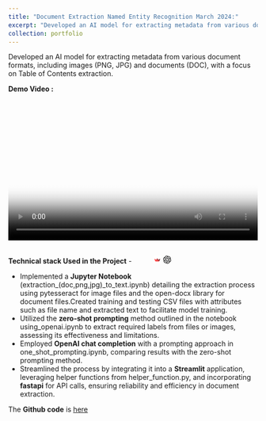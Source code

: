 ```yaml
---
title: "Document Extraction Named Entity Recognition March 2024:"
excerpt: "Developed an AI model for extracting metadata from various document formats, including images (PNG, JPG) and documents (DOC), with a focus on Table of Contents extraction.<br/><img src='/images/doc_ext.jfif' style='max-width: 500px; max-height: 300px; width: auto; height: auto; display: block; margin: auto;' alt='handwritten'>"
collection: portfolio
---
```


Developed an AI model for extracting metadata from various document formats, including images (PNG, JPG) and documents (DOC), with a focus on Table of Contents extraction.

**Demo Video :**

<div style="position: relative; width: 100%; padding-bottom: 56.25%; height: 0;">
  <video style="position: absolute; top: 0; left: 0; width: 100%; height: 100%;" poster="/images/doc_ext.jfif" controls>
    <source src="https://github.com/Shyam-Sundar-7/Document_ext/assets/101181076/b7c3dc7f-da64-4e54-a158-2bbdddca0a3d" type="video/mp4">
  </video>
</div>
<br/>

**Technical stack Used in the Project** - <img src="https://cdn.jsdelivr.net/gh/devicons/devicon/icons/python/python-original.svg" width ="16" height="100%"/>  <img src="https://cdn.jsdelivr.net/gh/devicons/devicon/icons/jupyter/jupyter-original-wordmark.svg" width ="16" height="100%"/> <img src='/images/streamlit.png' width="16" height="100%"> <img src="/images/openai-svgrepo-com.svg" width="16" height="100%">          <img src="https://cdn.jsdelivr.net/gh/devicons/devicon@latest/icons/fastapi/fastapi-original.svg" width="16" height="100%">
          


- Implemented a **Jupyter Notebook** (extraction_(doc,png,jpg)_to_text.ipynb) detailing the extraction process using pytesseract for image files and the open-docx library for document files.Created training and testing CSV files with attributes such as file name and extracted text to facilitate model training.
- Utilized the **zero-shot prompting** method outlined in the notebook using_openai.ipynb to extract required labels from files or images, assessing its effectiveness and limitations.
- Employed **OpenAI chat completion** with a prompting approach in one_shot_prompting.ipynb, comparing results with the zero-shot prompting method.
- Streamlined the process by integrating it into a **Streamlit** application, leveraging helper functions from helper_function.py, and incorporating **fastapi** for API calls, ensuring reliability and efficiency in document extraction.



The **Github code** is [here](https://github.com/Shyam-Sundar-7/Document_ext)
